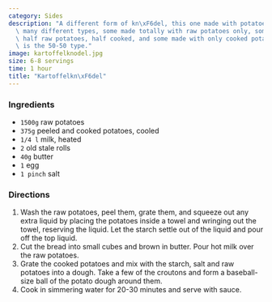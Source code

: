 ```yaml
---
category: Sides
description: "A different form of kn\xF6del, this one made with potatoes. There are\
  \ many different types, some made totally with raw potatoes only, some made with\
  \ half raw potatoes, half cooked, and some made with only cooked potatoes. This\
  \ is the 50-50 type."
image: kartoffelknodel.jpg
size: 6-8 servings
time: 1 hour
title: "Kartoffelkn\xF6del"
---
```

### Ingredients

* `1500g` raw potatoes
* `375g` peeled and cooked potatoes, cooled
* `1/4 l` milk, heated
* `2` old stale rolls
* `40g` butter
* `1` egg
* `1 pinch` salt

### Directions

1. Wash the raw potatoes, peel them, grate them, and squeeze out any extra liquid by placing the potatoes inside a towel and wringing out the towel, reserving the liquid. Let the starch settle out of the liquid and pour off the top liquid.
2. Cut the bread into small cubes and brown in butter. Pour hot milk over the raw potatoes. 
3. Grate the cooked potatoes and mix with the starch, salt and raw potatoes into a dough. Take a few of the croutons and form a baseball-size ball of the potato dough around them.
4. Cook in simmering water for 20-30 minutes and serve with sauce.